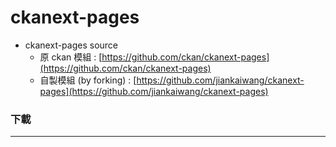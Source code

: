 # ckanext-pages

<script type="text/javascript" src="../js/general.js"></script>

* ckanext-pages source 
  * 原 ckan 模組 : [https://github.com/ckan/ckanext-pages](https://github.com/ckan/ckanext-pages) 
  * 自製模組 (by forking) : [https://github.com/jiankaiwang/ckanext-pages](https://github.com/jiankaiwang/ckanext-pages)

### 下載
---




